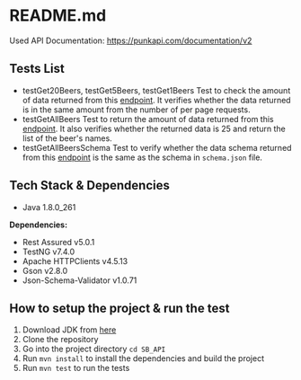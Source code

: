 # README.md

Used API Documentation: https://punkapi.com/documentation/v2

## Tests List
- testGet20Beers, testGet5Beers, testGet1Beers
Test to check the amount of data returned from this [endpoint](https://api.punkapi.com/v2/beers?page=2&per_page=). It verifies whether the data returned is in the same amount from the number of per page requests.
- testGetAllBeers
Test to return the amount of data returned from this [endpoint](https://api.punkapi.com/v2/beers). It also verifies whether the returned data is 25 and return the list of the beer's names.
- testGetAllBeersSchema 
Test to verify whether the data schema returned from this [endpoint](https://api.punkapi.com/v2/beers) is the same as the schema in `schema.json` file.

## Tech Stack & Dependencies
- Java 1.8.0_261

**Dependencies:**
- Rest Assured v5.0.1
- TestNG v7.4.0
- Apache HTTPClients v4.5.13
- Gson v2.8.0
- Json-Schema-Validator v1.0.71

## How to setup the project & run the test
1. Download JDK from [here](https://www.oracle.com/java/technologies/downloads/)
2. Clone the repository
3. Go into the project directory `cd SB_API`
4. Run `mvn install` to install the dependencies and build the project
5. Run `mvn test` to run the tests
